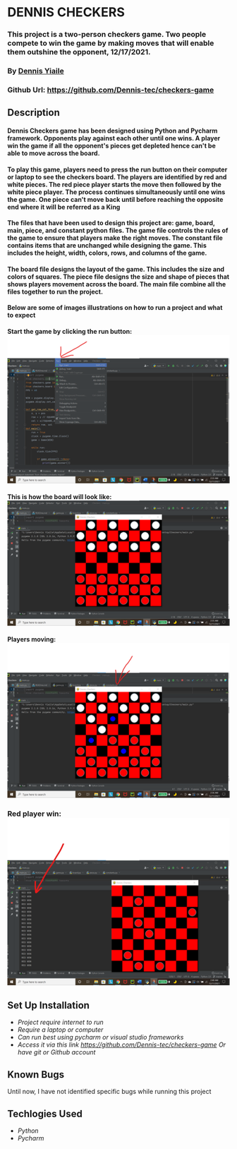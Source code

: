# DENNIS CHECKERS
### This project is a two-person checkers game. Two people compete to win the game by making moves that will enable them outshine the opponent, 12/17/2021.
### By [Dennis Yiaile](https://github.com/Dennis-tec)
### Github Url: https://github.com/Dennis-tec/checkers-game
## Description
#### Dennis Checkers game has been designed using Python and Pycharm framework. Opponents play against each other until one wins. A player win the game if all the opponent's pieces get depleted hence can't be able to move across the board.
#### To play this game, players need to press the run button on their computer or laptop to see the checkers board. The players are identified by red and white pieces. The red piece player starts the move then followed by the white piece player. The process continues simultaneously until one wins the game. One piece can't move back until before reaching the opposite end where it will be referred as a King
#### The files that have been used to design this project are: game, board, main, piece, and constant python files. The game file controls the rules of the game to ensure that players make the right moves. The constant file contains items that are unchanged while designing the game. This includes the height, width, colors, rows, and columns of the game. 
#### The board file designs the layout of the game. This includes the size and colors of squares. The piece file designs the size and shape of pieces that shows players movement across the board. The main file combine all the files together to run the project.
#### Below are some of images illustrations on how to run a project and what to expect
#### Start the game by clicking the run button: ![img_.png](img.png)
#### This is how the board will look like: ![img_1.png](img2.png)
#### Players moving: ![img_2.png](img3.png)
### Red player win: ![img_3.png](img4.png)
## Set Up Installation
* *Project require internet to run*
* *Require a laptop or computer*
* *Can run best using pycharm or visual studio frameworks*
* *Access it via this link https://github.com/Dennis-tec/checkers-game Or have git or Github account*
## Known Bugs
Until now, I have not identified specific bugs while running this project
## Techlogies Used
* *Python*
* *Pycharm*


